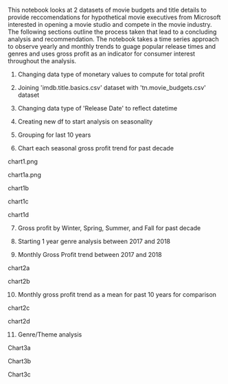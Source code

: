 This notebook looks at 2 datasets of movie budgets and title details to provide reccomendations for hypothetical movie executives from Microsoft interested in opening a movie studio and compete in the movie industry. 
The following sections outline the process taken that lead to a concluding analysis and recommendation. 
The notebook takes a time series approach to observe yearly and monthly trends to guage popular release times and genres and uses gross profit as an indicator for consumer interest throughout the analysis. 

1. Changing data type of monetary values to compute for total profit 

2. Joining 'imdb.title.basics.csv' dataset with 'tn.movie_budgets.csv' dataset

3. Changing data type of 'Release Date' to reflect datetime

4. Creating new df to start analysis on seasonality

5. Grouping for last 10 years

6. Chart each seasonal gross profit trend for past decade

chart1.png

chart1a.png

chart1b

chart1c

chart1d

7. Gross profit by Winter, Spring, Summer, and Fall for past decade

8. Starting 1 year genre analysis between 2017 and 2018

9. Monthly Gross Profit trend between 2017 and 2018

chart2a

chart2b

10. Monthly gross profit trend as a mean for past 10 years for comparison 

chart2c

chart2d

11. Genre/Theme analysis

Chart3a

Chart3b

Chart3c